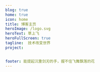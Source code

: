 ```yaml
---
blog: true
home: true
icon: home
title: 博客主页
heroImage: /logo.svg
heroText: 草上飞
heroFullScreen: true
tagline:  技术改变世界
project:


footer: 能提起沉重剑刃的手，握不住飞舞飘落的花
---
```


